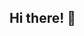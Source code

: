 ## Hi there! 👋

<!--
**Aditi-N05/Aditi-N05** is a ✨ _special_ ✨ repository because its `README.md` (this file) appears on your GitHub profile.
- 👩‍🎓 I'm currently a Masters student studying Computer Applications alongside a Diploma in Data Science
- 🔭 I’m currently working on mini coding projects to demonstrate my programming knowledge 
- 🌱 I’m currently learning web application programming and improving my Java skills
- 👯 I’m looking to collaborate on ML projects with my prior experience in that domain
- 📫 How to reach me: email at aditinarasimhan23@gmail.com
- 😄 Pronouns: she/her
-->
